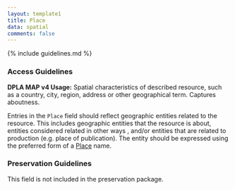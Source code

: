 ```yaml
---
layout: template1
title: Place
data: spatial
comments: false
---
```


{% include guidelines.md %}

### Access Guidelines

**DPLA MAP v4 Usage:** Spatial characteristics of described resource, such as a country, city, region, address or other geographical term. Captures aboutness.

Entries in the `Place` field should reflect geographic entities related to the resource. This includes geographic entities that the resource is about, entities considered related in other ways , and/or entities that are related to production (e.g. place of publication). The entity should be expressed using the preferred form of a [Place](https://id.lib.uh.edu/ark:/84475/au9146r1446) name.

### Preservation Guidelines

This field is not included in the preservation package.
